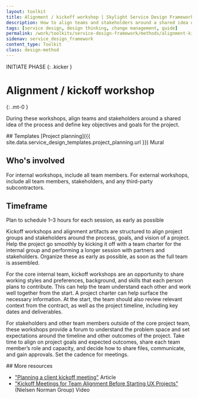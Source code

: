 ```yaml
---
layout: toolkit
title: Alignment / kickoff workshop | Skylight Service Design Framework
description: How to align teams and stakeholders around a shared idea of the process and define key objectives and goals for the project.
tags: [service design, design thinking, change management, guide]
permalink: /work/toolkits/service-design-framework/methods/alignment-kickoff-workshop/
sidenav: service_design_framework
content_type: Toolkit
class: design-method
---
```


INITIATE PHASE
{: .kicker }

# Alignment / kickoff workshop
{: .mt-0 }

During these workshops, align teams and stakeholders around a shared idea of the process and define key objectives and goals for the project.

<div class="callout--tip callout--summary" markdown="1">
## Templates
[Project planning]({{ site.data.service_design_templates.project_planning.url }}) <span class="badge badge-sub">Mural</span>

## Who's involved
For internal workshops, include all team members. For external workshops, include all team members, stakeholders, and any third-party subcontractors.

## Timeframe
Plan to schedule 1–3 hours for each session, as early as possible
</div>

Kickoff workshops and alignment artifacts are structured to align project groups and stakeholders around the process, goals, and vision of a project. Help the project go smoothly by kicking it off with a team charter for the internal group and performing a longer session with partners and stakeholders. Organize these as early as possible, as soon as the full team is assembled.

For the core internal team, kickoff workshops are an opportunity to share working styles and preferences, background, and skills that each person plans to contribute. This can help the team understand each other and work well together from the start. A project charter can help surface the necessary information. At the start, the team should also review relevant context from the contract, as well as the project timeline, including key dates and deliverables.

For stakeholders and other team members outside of the core project team, these workshops provide a forum to understand the problem space and set expectations around the timeline and other outcomes of the project. Take time to align on project goals and expected outcomes, share each team member’s role and capacity, and decide how to share files, communicate, and gain approvals. Set the cadence for meetings.

<div class="callout--note" markdown="1">
## More resources

* ["Planning a client kickoff meeting"](https://medium.com/@jaf_designer/why-product-thinking-is-the-next-big-thing-in-ux-design-ee7de959f3fe) <span class="badge badge-sub">Article</span>
* ["Kickoff Meetings for Team Alignment Before Starting UX Projects"](http://nngroup.com/videos/kickoff-meetings/) (Nielsen Norman Group) <span class="badge badge-sub">Video</span>
</div>
